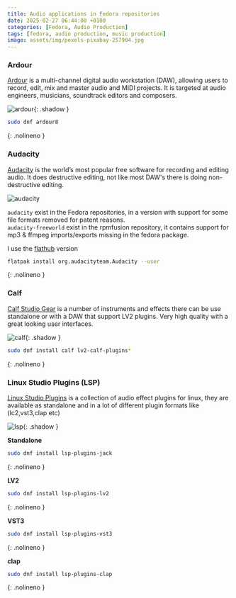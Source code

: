 ```yaml
---
title: Audio applications in Fedora repositories
date: 2025-02-27 06:44:00 +0100
categories: [Fedora, Audio Production]
tags: [fedora, audio production, music production]
image: assets/img/pexels-pixabay-257904.jpg    
---
```



### Ardour
[Ardour](https://ardour.org/) is a multi-channel digital audio workstation (DAW), allowing users to record,
edit, mix and master audio and MIDI projects. It is targeted at audio engineers, musicians, soundtrack editors and composers.


![ardour](https://ardour.org/images/retina_no_plugs2.png){: .shadow }

```bash
sudo dnf ardour8
```
{: .nolineno }

### Audacity
[Audacity](https://www.audacityteam.org/) is the world’s most popular free software for recording and editing audio. 
It does destructive editing, not like most DAW's there is doing non-destructive editing.

![audacity](https://flathub.org/_next/image?url=https%3A%2F%2Fdl.flathub.org%2Fmedia%2Forg%2Faudacityteam%2FAudacity%2Fe3b7bcec1d992bcec6dfea86b70a5833%2Fscreenshots%2Fimage-1_orig.webp&w=3840&q=75)

`audacity` exist in the Fedora repositories, in a version with support for some file formats removed for patent reasons.\
`audacity-freeworld` exist in the rpmfusion repository, it contains support for mp3 & ffmpeg imports/exports missing in the fedora package.

I use the [flathub](https://flathub.org/apps/org.audacityteam.Audacity) version 

```bash
flatpak install org.audacityteam.Audacity --user
```
{: .nolineno }

### Calf
[Calf Studio Gear](https://calf-studio-gear.org/) is a number of instruments and effects there can be use standalone or with a DAW that support LV2 plugins. Very high quality with a great looking user interfaces.

![calf](https://calf-studio-gear.org/images/plugins/Calf%20-%20Monosynth%20-%20Audio%20Path.jpg){: .shadow }

```bash
sudo dnf install calf lv2-calf-plugins*
```
{: .nolineno }

### Linux Studio Plugins (LSP)
[Linux Studio Plugins](https://lsp-plug.in/) is a collection of audio effect plugins for linux, they are available as standalone and in a lot of different plugin formats like (lc2,vst3,clap etc)

![lsp](https://lsp-plug.in/img/plugins/filter_stereo.png){: .shadow }


**Standalone**
```bash
sudo dnf install lsp-plugins-jack
```
{: .nolineno }

**LV2**
```bash
sudo dnf install lsp-plugins-lv2
```
{: .nolineno }

**VST3**
```bash
sudo dnf install lsp-plugins-vst3
```
{: .nolineno }

**clap**
```bash
sudo dnf install lsp-plugins-clap
```
{: .nolineno }
